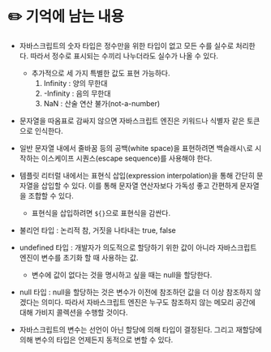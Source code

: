 # ✏️ 기억에 남는 내용

- 자바스크립트의 숫자 타입은 정수만을 위한 타입이 없고 모든 수를 실수로 처리한다. 따라서 정수로 표시되는 수끼리 나누더라도 실수가 나올 수 있다.
    - 추가적으로 세 가지 특별한 값도 표현 가능하다.
        1. Infinity : 양의 무한대
        2. -Infinity : 음의 무한대
        3. NaN : 산술 연산 불가(not-a-number)

- 문자열을 따옴표로 감싸지 않으면 자바스크립트 엔진은 키워드나 식별자 같은 토큰으로 인식한다.

- 일반 문자열 내에서 줄바꿈 등의 공백(white space)을 표현하려면 백슬래시`\`로 시작하는 이스케이프 시퀀스(escape sequence)를 사용해야 한다.

- 템플릿 리터럴 내에서는 표현식 삽입(expression interpolation)을 통해 간단히 문자열을 삽입할 수 있다. 이를 통해 문자열 연산자보다 가독성 좋고 간편하게 문자열을 조합할 수 있다.
    - 표현식을 삽입하려면 `${}`으로 표현식을 감싼다.

- 불리언 타입 : 논리적 참, 거짓을 나타내는 true, false

- undefined 타입 : 개발자가 의도적으로 할당하기 위한 값이 아니라 자바스크립트 엔진이 변수를 초기화 할 때 사용하는 값.
    - 변수에 값이 없다는 것을 명시하고 싶을 때는 null을 할당한다.

- null 타입 : null을 할당하는 것은 변수가 이전에 참조하던 값을 더 이상 참조하지 않겠다는 의미다. 따라서 자바스크립트 엔진은 누구도 참조하지 않는 메모리 공간에 대해 가비지 콜렉션을 수행할 것이다.

- 자바스크립트의 변수는 선언이 아닌 할당에 의해 타입이 결정된다. 그리고 재할당에 의해 변수의 타입은 언제든지 동적으로 변할 수 있다.